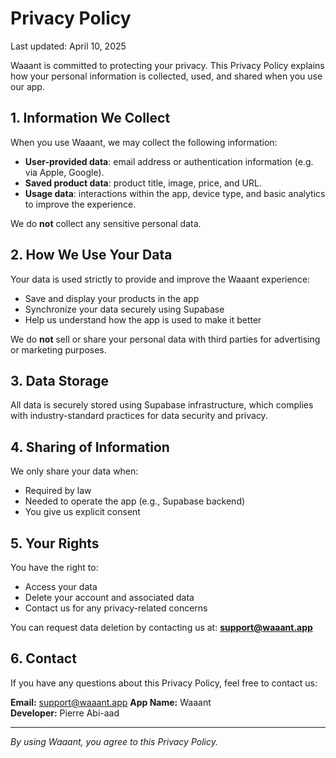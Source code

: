# Privacy Policy

Last updated: April 10, 2025

Waaant is committed to protecting your privacy. This Privacy Policy explains how your personal information is collected, used, and shared when you use our app.

## 1. Information We Collect

When you use Waaant, we may collect the following information:

- **User-provided data**: email address or authentication information (e.g. via Apple, Google).
- **Saved product data**: product title, image, price, and URL.
- **Usage data**: interactions within the app, device type, and basic analytics to improve the experience.

We do **not** collect any sensitive personal data.

## 2. How We Use Your Data

Your data is used strictly to provide and improve the Waaant experience:

- Save and display your products in the app
- Synchronize your data securely using Supabase
- Help us understand how the app is used to make it better

We do **not** sell or share your personal data with third parties for advertising or marketing purposes.

## 3. Data Storage

All data is securely stored using Supabase infrastructure, which complies with industry-standard practices for data security and privacy.

## 4. Sharing of Information

We only share your data when:

- Required by law
- Needed to operate the app (e.g., Supabase backend)
- You give us explicit consent

## 5. Your Rights

You have the right to:

- Access your data
- Delete your account and associated data
- Contact us for any privacy-related concerns

You can request data deletion by contacting us at: **support@waaant.app**

## 6. Contact

If you have any questions about this Privacy Policy, feel free to contact us:

**Email:** support@waaant.app
**App Name:** Waaant  
**Developer:** Pierre Abi-aad

---

*By using Waaant, you agree to this Privacy Policy.*
